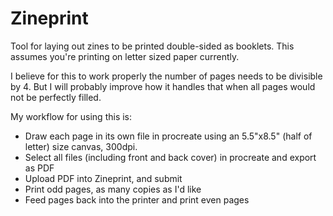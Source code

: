 # Zineprint

Tool for laying out zines to be printed double-sided as booklets. This assumes
you're printing on letter sized paper currently.

I believe for this to work properly the number of pages needs to be divisible
by 4. But I will probably improve how it handles that when all pages would not
be perfectly filled.

My workflow for using this is:

- Draw each page in its own file in procreate using an 5.5"x8.5" (half of letter) size canvas, 300dpi.
- Select all files (including front and back cover) in procreate and export as PDF
- Upload PDF into Zineprint, and submit
- Print odd pages, as many copies as I'd like
- Feed pages back into the printer and print even pages
